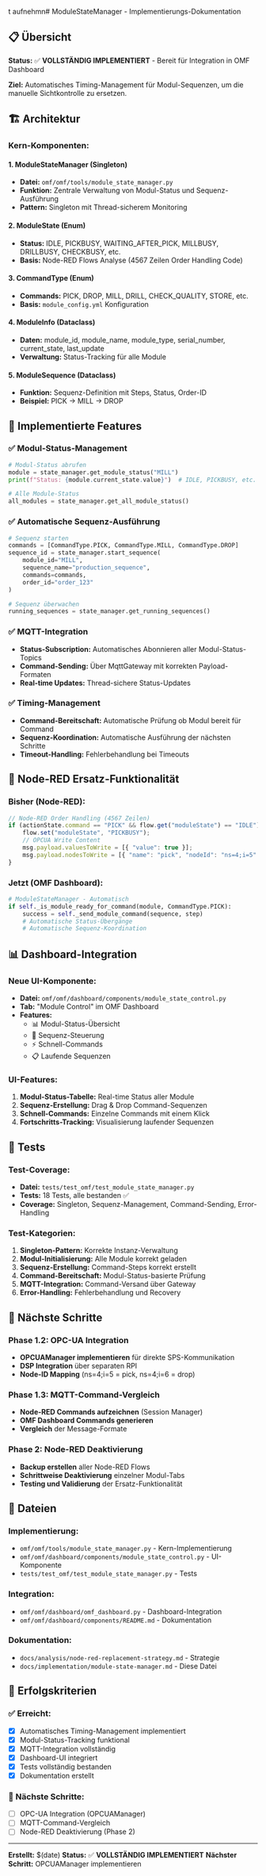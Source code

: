 t aufnehmn# ModuleStateManager - Implementierungs-Dokumentation

## 📋 Übersicht

**Status:** ✅ **VOLLSTÄNDIG IMPLEMENTIERT** - Bereit für Integration in OMF Dashboard

**Ziel:** Automatisches Timing-Management für Modul-Sequenzen, um die manuelle Sichtkontrolle zu ersetzen.

## 🏗️ Architektur

### **Kern-Komponenten:**

#### **1. ModuleStateManager (Singleton)**
- **Datei:** `omf/omf/tools/module_state_manager.py`
- **Funktion:** Zentrale Verwaltung von Modul-Status und Sequenz-Ausführung
- **Pattern:** Singleton mit Thread-sicherem Monitoring

#### **2. ModuleState (Enum)**
- **Status:** IDLE, PICKBUSY, WAITING_AFTER_PICK, MILLBUSY, DRILLBUSY, CHECKBUSY, etc.
- **Basis:** Node-RED Flows Analyse (4567 Zeilen Order Handling Code)

#### **3. CommandType (Enum)**
- **Commands:** PICK, DROP, MILL, DRILL, CHECK_QUALITY, STORE, etc.
- **Basis:** `module_config.yml` Konfiguration

#### **4. ModuleInfo (Dataclass)**
- **Daten:** module_id, module_name, module_type, serial_number, current_state, last_update
- **Verwaltung:** Status-Tracking für alle Module

#### **5. ModuleSequence (Dataclass)**
- **Funktion:** Sequenz-Definition mit Steps, Status, Order-ID
- **Beispiel:** PICK → MILL → DROP

## 🔧 Implementierte Features

### **✅ Modul-Status-Management**
```python
# Modul-Status abrufen
module = state_manager.get_module_status("MILL")
print(f"Status: {module.current_state.value}")  # IDLE, PICKBUSY, etc.

# Alle Module-Status
all_modules = state_manager.get_all_module_status()
```

### **✅ Automatische Sequenz-Ausführung**
```python
# Sequenz starten
commands = [CommandType.PICK, CommandType.MILL, CommandType.DROP]
sequence_id = state_manager.start_sequence(
    module_id="MILL",
    sequence_name="production_sequence",
    commands=commands,
    order_id="order_123"
)

# Sequenz überwachen
running_sequences = state_manager.get_running_sequences()
```

### **✅ MQTT-Integration**
- **Status-Subscription:** Automatisches Abonnieren aller Modul-Status-Topics
- **Command-Sending:** Über MqttGateway mit korrekten Payload-Formaten
- **Real-time Updates:** Thread-sichere Status-Updates

### **✅ Timing-Management**
- **Command-Bereitschaft:** Automatische Prüfung ob Modul bereit für Command
- **Sequenz-Koordination:** Automatische Ausführung der nächsten Schritte
- **Timeout-Handling:** Fehlerbehandlung bei Timeouts

## 🎯 Node-RED Ersatz-Funktionalität

### **Bisher (Node-RED):**
```javascript
// Node-RED Order Handling (4567 Zeilen)
if (actionState.command == "PICK" && flow.get("moduleState") == "IDLE") {
    flow.set("moduleState", "PICKBUSY");
    // OPCUA Write Content
    msg.payload.valuesToWrite = [{ "value": true }];
    msg.payload.nodesToWrite = [{ "name": "pick", "nodeId": "ns=4;i=5" }];
}
```

### **Jetzt (OMF Dashboard):**
```python
# ModuleStateManager - Automatisch
if self._is_module_ready_for_command(module, CommandType.PICK):
    success = self._send_module_command(sequence, step)
    # Automatische Status-Übergänge
    # Automatische Sequenz-Koordination
```

## 📊 Dashboard-Integration

### **Neue UI-Komponente:**
- **Datei:** `omf/omf/dashboard/components/module_state_control.py`
- **Tab:** "Module Control" im OMF Dashboard
- **Features:**
  - 📊 Modul-Status-Übersicht
  - 🔄 Sequenz-Steuerung
  - ⚡ Schnell-Commands
  - 📋 Laufende Sequenzen

### **UI-Features:**
1. **Modul-Status-Tabelle:** Real-time Status aller Module
2. **Sequenz-Erstellung:** Drag & Drop Command-Sequenzen
3. **Schnell-Commands:** Einzelne Commands mit einem Klick
4. **Fortschritts-Tracking:** Visualisierung laufender Sequenzen

## 🧪 Tests

### **Test-Coverage:**
- **Datei:** `tests/test_omf/test_module_state_manager.py`
- **Tests:** 18 Tests, alle bestanden ✅
- **Coverage:** Singleton, Sequenz-Management, Command-Sending, Error-Handling

### **Test-Kategorien:**
1. **Singleton-Pattern:** Korrekte Instanz-Verwaltung
2. **Modul-Initialisierung:** Alle Module korrekt geladen
3. **Sequenz-Erstellung:** Command-Steps korrekt erstellt
4. **Command-Bereitschaft:** Modul-Status-basierte Prüfung
5. **MQTT-Integration:** Command-Versand über Gateway
6. **Error-Handling:** Fehlerbehandlung und Recovery

## 🚀 Nächste Schritte

### **Phase 1.2: OPC-UA Integration**
- **OPCUAManager implementieren** für direkte SPS-Kommunikation
- **DSP Integration** über separaten RPI
- **Node-ID Mapping** (ns=4;i=5 = pick, ns=4;i=6 = drop)

### **Phase 1.3: MQTT-Command-Vergleich**
- **Node-RED Commands aufzeichnen** (Session Manager)
- **OMF Dashboard Commands generieren**
- **Vergleich** der Message-Formate

### **Phase 2: Node-RED Deaktivierung**
- **Backup erstellen** aller Node-RED Flows
- **Schrittweise Deaktivierung** einzelner Modul-Tabs
- **Testing und Validierung** der Ersatz-Funktionalität

## 📁 Dateien

### **Implementierung:**
- `omf/omf/tools/module_state_manager.py` - Kern-Implementierung
- `omf/omf/dashboard/components/module_state_control.py` - UI-Komponente
- `tests/test_omf/test_module_state_manager.py` - Tests

### **Integration:**
- `omf/omf/dashboard/omf_dashboard.py` - Dashboard-Integration
- `omf/omf/dashboard/components/README.md` - Dokumentation

### **Dokumentation:**
- `docs/analysis/node-red-replacement-strategy.md` - Strategie
- `docs/implementation/module-state-manager.md` - Diese Datei

## 🎯 Erfolgskriterien

### **✅ Erreicht:**
- [x] Automatisches Timing-Management implementiert
- [x] Modul-Status-Tracking funktional
- [x] MQTT-Integration vollständig
- [x] Dashboard-UI integriert
- [x] Tests vollständig bestanden
- [x] Dokumentation erstellt

### **🔄 Nächste Schritte:**
- [ ] OPC-UA Integration (OPCUAManager)
- [ ] MQTT-Command-Vergleich
- [ ] Node-RED Deaktivierung (Phase 2)

---

**Erstellt:** $(date)
**Status:** ✅ **VOLLSTÄNDIG IMPLEMENTIERT**
**Nächster Schritt:** OPCUAManager implementieren
